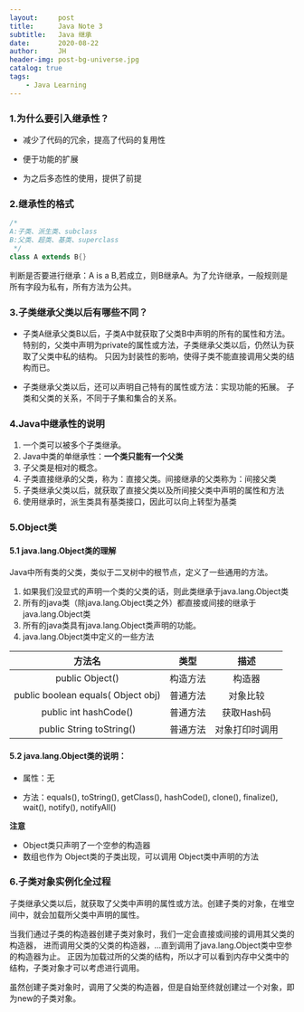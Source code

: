 ```yaml
---
layout:     post
title:      Java Note 3
subtitle:   Java 继承
date:       2020-08-22
author:     JH
header-img: post-bg-universe.jpg
catalog: true
tags:
    - Java Learning    
---
```


### 1.为什么要引入继承性？

- 减少了代码的冗余，提高了代码的复用性

- 便于功能的扩展

- 为之后多态性的使用，提供了前提

### 2.继承性的格式
```java
/*
A:子类、派生类、subclass
B:父类、超类、基类、superclass
 */
class A extends B{}
```

判断是否要进行继承：A is a B,若成立，则B继承A。为了允许继承，一般规则是所有字段为私有，所有方法为公共。
### 3.子类继承父类以后有哪些不同？
- 子类A继承父类B以后，子类A中就获取了父类B中声明的所有的属性和方法。
特别的，父类中声明为private的属性或方法，子类继承父类以后，仍然认为获取了父类中私的结构。
只因为封装性的影响，使得子类不能直接调用父类的结构而已。

- 子类继承父类以后，还可以声明自己特有的属性或方法：实现功能的拓展。
子类和父类的关系，不同于子集和集合的关系。

### 4.Java中继承性的说明

1. 一个类可以被多个子类继承。
2. Java中类的单继承性：**一个类只能有一个父类**
3. 子父类是相对的概念。
4. 子类直接继承的父类，称为：直接父类。间接继承的父类称为：间接父类
5. 子类继承父类以后，就获取了直接父类以及所间接父类中声明的属性和方法
6. 使用继承时，派生类具有基类接口，因此可以向上转型为基类

### 5.Object类

#### 5.1 java.lang.Object类的理解

Java中所有类的父类，类似于二叉树中的根节点，定义了一些通用的方法。

1. 如果我们没显式的声明一个类的父类的话，则此类继承于java.lang.Object类
2. 所有的java类（除java.lang.Object类之外）都直接或间接的继承于java.lang.Object类
3. 所有的java类具有java.lang.Object类声明的功能。
4. java.lang.Object类中定义的一些方法

| 方法名	| 类型 | 描述 |
| :--: | :--: | :--: |
| public Object() | 构造方法 | 构造器 |
| public boolean equals( Object obj) | 普通方法 | 对象比较 |
| public int hashCode()	| 普通方法 | 获取Hash码 |
| public String toString() | 普通方法 | 对象打印时调用 |

#### 5.2 java.lang.Object类的说明：

- 属性：无

- 方法：equals(), toString(), getClass(), hashCode(), clone(), finalize(), wait(), notify(), notifyAll()

**注意**
- Object类只声明了一个空参的构造器
- 数组也作为 Object类的子类出现，可以调用 Object类中声明的方法

### 6.子类对象实例化全过程

子类继承父类以后，就获取了父类中声明的属性或方法。创建子类的对象，在堆空间中，就会加载所父类中声明的属性。

当我们通过子类的构造器创建子类对象时，我们一定会直接或间接的调用其父类的构造器，
进而调用父类的父类的构造器，...直到调用了java.lang.Object类中空参的构造器为止。
正因为加载过所的父类的结构，所以才可以看到内存中父类中的结构，子类对象才可以考虑进行调用。

虽然创建子类对象时，调用了父类的构造器，但是自始至终就创建过一个对象，即为new的子类对象。